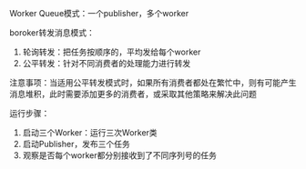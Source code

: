 
Worker Queue模式：一个publisher，多个worker

boroker转发消息模式：
1. 轮询转发：把任务按顺序的，平均发给每个worker
2. 公平转发：针对不同消费者的处理能力进行转发

注意事项：当适用公平转发模式时，如果所有消费者都处在繁忙中，则有可能产生消息堆积，此时需要添加更多的消费者，或采取其他策略来解决此问题

运行步骤：
1. 启动三个Worker：运行三次Worker类
2. 启动Publisher，发布三个任务
3. 观察是否每个worker都分别接收到了不同序列号的任务

